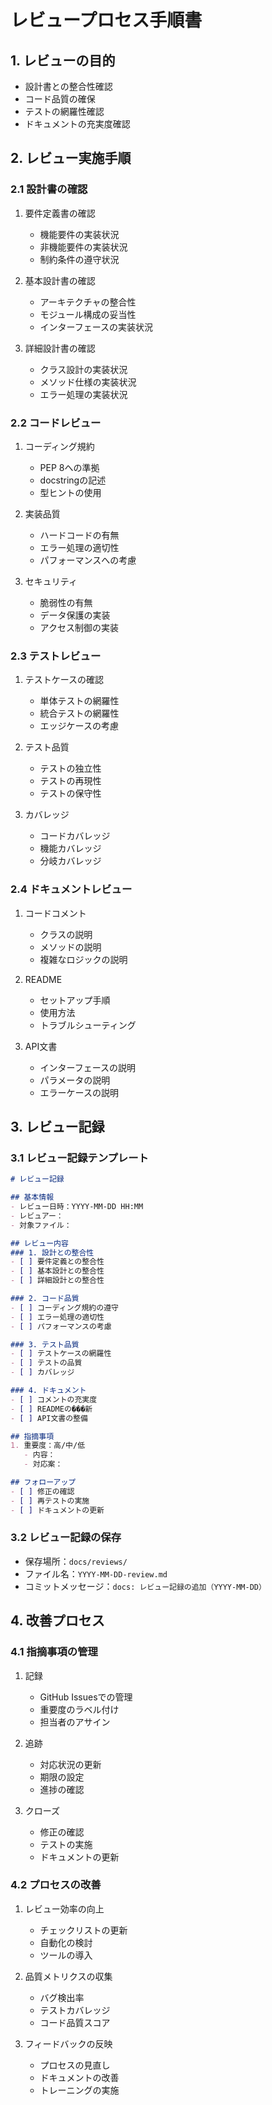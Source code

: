 # レビュープロセス手順書

## 1. レビューの目的
- 設計書との整合性確認
- コード品質の確保
- テストの網羅性確認
- ドキュメントの充実度確認

## 2. レビュー実施手順

### 2.1 設計書の確認
1. 要件定義書の確認
   - 機能要件の実装状況
   - 非機能要件の実装状況
   - 制約条件の遵守状況

2. 基本設計書の確認
   - アーキテクチャの整合性
   - モジュール構成の妥当性
   - インターフェースの実装状況

3. 詳細設計書の確認
   - クラス設計の実装状況
   - メソッド仕様の実装状況
   - エラー処理の実装状況

### 2.2 コードレビュー
1. コーディング規約
   - PEP 8への準拠
   - docstringの記述
   - 型ヒントの使用

2. 実装品質
   - ハードコードの有無
   - エラー処理の適切性
   - パフォーマンスへの考慮

3. セキュリティ
   - 脆弱性の有無
   - データ保護の実装
   - アクセス制御の実装

### 2.3 テストレビュー
1. テストケースの確認
   - 単体テストの網羅性
   - 統合テストの網羅性
   - エッジケースの考慮

2. テスト品質
   - テストの独立性
   - テストの再現性
   - テストの保守性

3. カバレッジ
   - コードカバレッジ
   - 機能カバレッジ
   - 分岐カバレッジ

### 2.4 ドキュメントレビュー
1. コードコメント
   - クラスの説明
   - メソッドの説明
   - 複雑なロジックの説明

2. README
   - セットアップ手順
   - 使用方法
   - トラブルシューティング

3. API文書
   - インターフェースの説明
   - パラメータの説明
   - エラーケースの説明

## 3. レビュー記録

### 3.1 レビュー記録テンプレート
```markdown
# レビュー記録

## 基本情報
- レビュー日時：YYYY-MM-DD HH:MM
- レビュアー：
- 対象ファイル：

## レビュー内容
### 1. 設計との整合性
- [ ] 要件定義との整合性
- [ ] 基本設計との整合性
- [ ] 詳細設計との整合性

### 2. コード品質
- [ ] コーディング規約の遵守
- [ ] エラー処理の適切性
- [ ] パフォーマンスの考慮

### 3. テスト品質
- [ ] テストケースの網羅性
- [ ] テストの品質
- [ ] カバレッジ

### 4. ドキュメント
- [ ] コメントの充実度
- [ ] READMEの���新
- [ ] API文書の整備

## 指摘事項
1. 重要度：高/中/低
   - 内容：
   - 対応案：

## フォローアップ
- [ ] 修正の確認
- [ ] 再テストの実施
- [ ] ドキュメントの更新
```

### 3.2 レビュー記録の保存
- 保存場所：`docs/reviews/`
- ファイル名：`YYYY-MM-DD-review.md`
- コミットメッセージ：`docs: レビュー記録の追加（YYYY-MM-DD）`

## 4. 改善プロセス

### 4.1 指摘事項の管理
1. 記録
   - GitHub Issuesでの管理
   - 重要度のラベル付け
   - 担当者のアサイン

2. 追跡
   - 対応状況の更新
   - 期限の設定
   - 進捗の確認

3. クローズ
   - 修正の確認
   - テストの実施
   - ドキュメントの更新

### 4.2 プロセスの改善
1. レビュー効率の向上
   - チェックリストの更新
   - 自動化の検討
   - ツールの導入

2. 品質メトリクスの収集
   - バグ検出率
   - テストカバレッジ
   - コード品質スコア

3. フィードバックの反映
   - プロセスの見直し
   - ドキュメントの改善
   - トレーニングの実施 